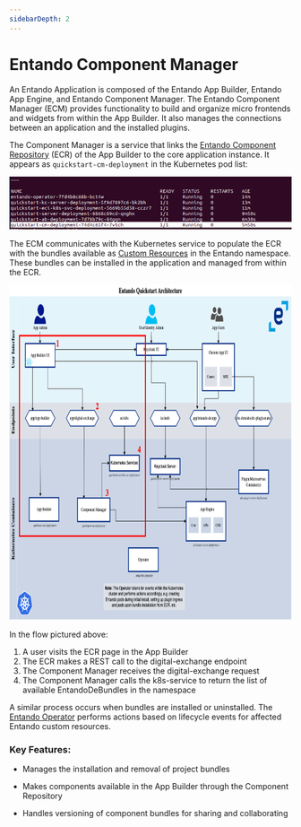 ```yaml
---
sidebarDepth: 2
---
```


# Entando Component Manager

An Entando Application is composed of the Entando App Builder, Entando App Engine, and Entando Component Manager. The Entando Component Manager (ECM) provides functionality to build and organize micro frontends and widgets from within the App Builder. It also manages the connections between an application and the installed plugins.

The Component Manager is a service that links the [Entando Component Repository](ecr-overview.md) (ECR) of the App Builder to the core application instance. It appears as `quickstart-cm-deployment` in the Kubernetes pod list:

![pods.png](./img/pods.png) 

The ECM communicates with the Kubernetes service to populate the ECR with the bundles available as [Custom Resources](../consume/custom-resources.md) in the Entando namespace. These bundles can be installed in the application and managed from within the ECR.

<img src="./img/ecm-flow.png" width="800" height="597.73">

In the flow pictured above:
1. A user visits the ECR page in the App Builder
2. The ECR makes a REST call to the digital-exchange endpoint
3. The Component Manager receives the digital-exchange request
4. The Component Manager calls the k8s-service to return the list of available EntandoDeBundles in the namespace

A similar process occurs when bundles are installed or uninstalled. The [Entando Operator](../consume/operator-intro.md) performs actions based on lifecycle events for affected Entando custom resources.

### Key Features:

* Manages the installation and removal of project bundles

* Makes components available in the App Builder through the Component Repository

* Handles versioning of component bundles for sharing and collaborating
